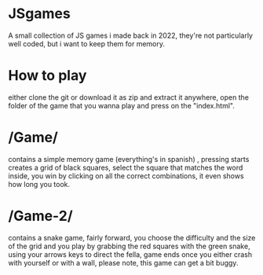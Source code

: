 # JSgames
A small collection of JS games i made back in 2022, they're not particularly well coded, but i want to keep them for memory.

# How to play

either clone the git or download it as zip and extract it anywhere, open the folder of the game that you wanna play and press on the "index.html".

# /Game/
contains a simple memory game (everything's in spanish) , pressing starts creates a grid of black squares, select the square that matches the word inside, you win by clicking on all the correct combinations, it even shows how long you took.

# /Game-2/
contains a snake game, fairly forward, you choose the difficulty and the size of the grid and you play by grabbing the red squares with the green snake, using your arrows keys to direct the fella, game ends once you either crash with yourself or with a wall, please note, this game can get a bit buggy.
